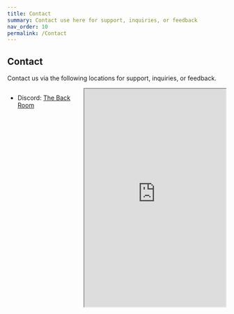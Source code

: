```yaml
---
title: Contact
summary: Contact use here for support, inquiries, or feedback
nav_order: 10
permalink: /Contact
---
```


<h2>Contact</h2>
<p>Contact us via the following locations for support, inquiries, or feedback.</p>

<div style="display: flex; flex-direction: row; justify-content: space-between; align-items: flex-start;">
<ul>
    <li>Discord: <a href="https://discord.gg/Yxj2t8ZbvX">The Back Room</a></li>
</ul>
<iframe src="https://discord.com/widget?id=1325177662435627109&theme=dark" width="350" height="500" allowtransparency="true" frameborder="2" sandbox="allow-popups allow-popups-to-escape-sandbox allow-same-origin allow-scripts"></iframe>
</div>